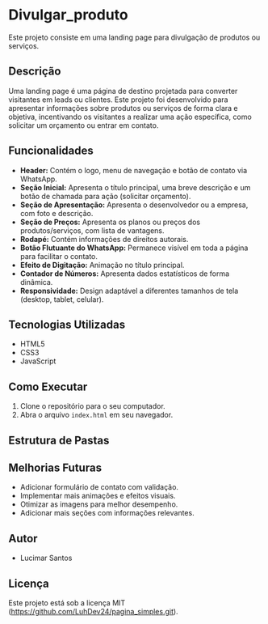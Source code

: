 # Divulgar_produto

Este projeto consiste em uma landing page para divulgação de produtos ou serviços.

## Descrição

Uma landing page é uma página de destino projetada para converter visitantes em leads ou clientes. Este projeto foi desenvolvido para apresentar informações sobre produtos ou serviços de forma clara e objetiva, incentivando os visitantes a realizar uma ação específica, como solicitar um orçamento ou entrar em contato.

## Funcionalidades

* **Header:** Contém o logo, menu de navegação e botão de contato via WhatsApp.
* **Seção Inicial:** Apresenta o título principal, uma breve descrição e um botão de chamada para ação (solicitar orçamento).
* **Seção de Apresentação:** Apresenta o desenvolvedor ou a empresa, com foto e descrição.
* **Seção de Preços:** Apresenta os planos ou preços dos produtos/serviços, com lista de vantagens.
* **Rodapé:** Contém informações de direitos autorais.
* **Botão Flutuante do WhatsApp:** Permanece visível em toda a página para facilitar o contato.
* **Efeito de Digitação:** Animação no título principal.
* **Contador de Números:** Apresenta dados estatísticos de forma dinâmica.
* **Responsividade:** Design adaptável a diferentes tamanhos de tela (desktop, tablet, celular).

## Tecnologias Utilizadas

* HTML5
* CSS3
* JavaScript

## Como Executar

1.  Clone o repositório para o seu computador.
2.  Abra o arquivo `index.html` em seu navegador.

## Estrutura de Pastas
## Melhorias Futuras

* Adicionar formulário de contato com validação.
* Implementar mais animações e efeitos visuais.
* Otimizar as imagens para melhor desempenho.
* Adicionar mais seções com informações relevantes.

## Autor

* Lucimar Santos

## Licença

Este projeto está sob a licença MIT (https://github.com/LuhDev24/pagina_simples.git).
